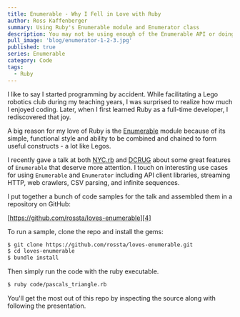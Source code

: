 ```yaml
---
title: Enumerable - Why I Fell in Love with Ruby
author: Ross Kaffenberger
summary: Using Ruby's Enumerable module and Enumerator class
description: You may not be using enough of the Enumerable API or doing enough with Enumerator.
pull_image: 'blog/enumerator-1-2-3.jpg'
published: true
series: Enumerable
category: Code
tags:
  - Ruby
---
```


I like to say I started programming by accident. While facilitating a Lego robotics club during my teaching years, I was surprised to realize how much I enjoyed coding. Later, when I first learned Ruby as a full-time developer, I rediscovered that joy.

A big reason for my love of Ruby is the [Enumerable][1] module because of its simple, functional style and ability to be combined and chained to form useful constructs - a lot like Legos.

I recently gave a talk at both [NYC.rb][2] and [DCRUG][3] about some great features of `Enumerable` that deserve more attention. I touch on interesting use cases for using `Enumerable` and `Enumerator` including API client libraries, streaming HTTP, web crawlers, CSV parsing, and infinite sequences.

<script async class="speakerdeck-embed" data-id="df623bc08aa642328c303a619c92fab0" data-ratio="1.55386949924127" src="//speakerdeck.com/assets/embed.js"></script>

I put together a bunch of code samples for the talk and assembled them in a repository on GitHub:

[https://github.com/rossta/loves-enumerable][4]

To run a sample, clone the repo and install the gems:

```bash
$ git clone https://github.com/rossta/loves-enumerable.git
$ cd loves-enumerable
$ bundle install
```

Then simply run the code with the ruby executable.

```bash
$ ruby code/pascals_triangle.rb
```

You'll get the most out of this repo by inspecting the source along with following the presentation.

[1]:	http://ruby-doc.org/core-2.2.3/Enumerable.html
[2]:	http://www.meetup.com/NYC-rb/events/223864932/ "NYC.rb"
[3]:	http://www.meetup.com/dcruby/events/225338026/ "DC Ruby User's Group"
[4]:	https://github.com/rossta/loves-enumerable
